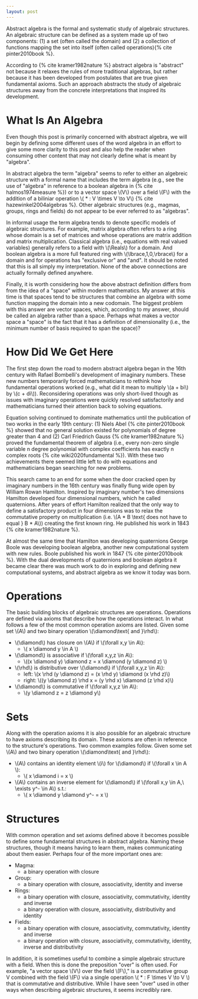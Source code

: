 ```yaml
---
layout: post
---
```


Abstract algebra is the formal and systematic study of algebraic structures. An algebraic structure can be defined as a system made up of two components: (1) a set (often called the domain) and (2) a collection of functions mapping the set into itself (often called operations){% cite pinter2010book %}. 

According to {% cite kramer1982nature %} abstract algebra is "abstract" not because it relaxes the rules of more traditional algebras, but rather because it has been developed from postulates that are true given fundamental axioms. Such an approach abstracts the study of algebraic structures away from the concrete interpretations that inspired its development.

# What Is An Algebra

Even though this post is primarily concerned with abstract algebra, we will begin by defining some different uses of the word algebra in an effort to give some more clarity to this post and also help the reader when consuming other content that may not clearly define what is meant by "algebra".

In abstract algebra the term "algebra" seems to refer to either an algebreic structure with a formal name that includes the term algebra (e.g., see the use of "algebra" in reference to a boolean algebra in {% cite halmos1974measure %}) or to a vector space \\(V\\) over a field \\(F\\) with the addition of a biliniar operation \\( * : V \times V \to V\\) {% cite hazewinkel2004algebras %}. Other algebraic structures (e.g., magmas, groups, rings and fields) do not appear to be ever referred to as "algebras".

In informal usage the term algebra tends to denote specific models of algebraic structures. For example, matrix algebra often refers to a ring whose domain is a set of matrices and whose operations are matrix addition and matrix multiplication. Classical algebra (i.e., equations with real valued variables) generally refers to a field with \\(\Reals\\) for a domain. And boolean algebra is a more full featured ring with \\(\lbrace\,1,0\,\rbrace\\) for a domain and for operations has "exclusive or" and "and". It should be noted that this is all simply my interpretation. None of the above connections are actually formally defined anywhere.

Finally, it is worth considering how the above abstract definition differs from from the idea of a "space" within modern mathematics. My answer at this time is that spaces tend to be structures that combine an algebra with some function mapping the domain into a new codomain. The biggest problem with this answer are vector spaces, which, according to my answer, should be called an algebra rather than a space. Perhaps what makes a vector space a "space" is the fact that it has a definition of dimensionality (i.e., the minimum number of basis required to span the space)?

# How Did We Get Here

The first step down the road to modern abstract algebra began in the 16th century with Rafael Bombelli's development of imaginary numbers. These new numbers temporarily forced mathematicians to rethink how fundamental operations worked (e.g., what did it mean to multiply \\(a + bi\\) by \\(c + di\\)). Reconsidering operations was only short-lived though as issues with imaginary operations were quickly resolved satisfactorily and mathematicians turned their attention back to solving equations.

Equation solving continued to dominate mathematics until the publication of two works in the early 19th century: (1) Niels Abel {% cite pinter2010book %} showed that no general solution existed for polynomials of degree greater than 4 and (2) Carl Friedrich Gauss {% cite kramer1982nature %} proved the fundamental theorem of algebra (i.e., every non-zero single variable n degree polynomial with complex coefficients has exactly n complex roots {% cite wiki2020fundamental %}). With these two achievements there seemed little left to do with equations and mathematicians began searching for new problems.

This search came to an end for some when the door cracked open by imaginary numbers in the 16th century was finally flung wide open by William Rowan Hamilton. Inspired by imaginary number's two dimensions Hamilton developed four dimensional numbers, which he called quaternions. After years of effort Hamilton realized that the only way to define a satisfactory product in four dimensions was to relax the commutative property on multiplication (i.e. \\(A * B \text{ does not have to equal } B * A\\)) creating the first known ring. He published his work in 1843 {% cite kramer1982nature %}. 

At almost the same time that Hamilton was developing quaternions George Boole was developing boolean algebra, another new computational system with new rules. Boole published his work in 1847 {% cite pinter2010book %}. With the dual developments of quaternions and boolean algebra it became clear there was much work to do in exploring and defining new computational systems, and abstract algebra as we know it today was born.

# Operations

The basic building blocks of algebraic structures are operations. Operations are defined via axioms that describe how the operations interact. In what follows a few of the most common operation axioms are listed. Given some set \\(A\\) and two binary operation \\(\diamond\text{ and }\rhd\\):
 * \\(\diamond\\) has closure on \\(A\\) if \\(\forall x,y \in A\\):
   * \\( x \diamond y \in A \\)
 * \\(\diamond\\) is associative if \\(\forall x,y,z \in A\\): 
   * \\((x \diamond y) \diamond z = x \diamond (y \diamond z) \\)
 * \\(\rhd\\) is distributive over \\(\diamond\\) if \\(\forall x,y,z \in A\\):
   * left: \\(x \rhd (y \diamond z) = (x \rhd y) \diamond (x \rhd z)\\)
   * right: \\((y \diamond z) \rhd x = (y \rhd x) \diamond (z \rhd x)\\)
 * \\(\diamond\\) is commutative if \\(\forall x,y,z \in A\\): 
   * \\(y \diamond z = z \diamond y\\)

# Sets

Along with the operation axioms it is also possible for an algebraic structure to have axioms describing its domain. These axioms are often in reference to the structure's operations. Two common examples follow. Given some set \\(A\\) and two binary operation \\(\diamond\text{ and }\rhd\\):
 * \\(A\\) contains an identity element \\(i\\) for \\(\diamond\\) if \\(\forall x \in A \\):
   * \\( x \diamond i = x \\)
 * \\(A\\) contains an inverse element for \\(\diamond\\) if \\(\forall x,y \in A,\ \exists y^- \in A\\) s.t.:
   * \\( x \diamond y \diamond y^- = x \\)

# Structures

With common operation and set axioms defined above it becomes possible to define some fundamental structures in abstract algebra. Naming these structures, though it means having to learn them, makes communicating about them easier. Perhaps four of the more important ones are:
 * Magma: 
   * a binary operation with closure
 * Group: 
   * a binary operation with closure, associativity, identity and inverse
 * Rings:    
   * a binary operation with closure, associativity, commutativity, identity and inverse
   * a binary operation with closure, associativity, distributivity and identity
 * Fields:
   * a binary operation with closure, associativity, commutativity, identity and inverse
   * a binary operation with closure, associativity, commutativity, identity, inverse and distributivity

In addition, it is sometimes useful to combine a simple algebraic structure with a field. When this is done the preposition "over" is often used. For example, "a vector space \\(V\\) over the field \\(F\\)," is a commutative group V combined with the field \\(F\\) via a single operation \\( * : F \times V \to V \\) that is commutative and distributive. While I have seen "over" used in other ways when describing algebraic structures, it seems incredibly rare.
